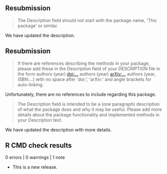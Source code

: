 ## Resubmission

> The Description field should not start with the package name, 'This package' or similar.

We have updated the description.

## Resubmission

> If there are references describing the methods in your package, please
add these in the Description field of your DESCRIPTION file in the form
authors (year) <doi:...>
authors (year) <arXiv:...>
authors (year, ISBN:...)
with no space after 'doi:', 'arXiv:' and angle brackets for auto-linking.

Unfortunately, there are no references to include regarding this package.

> The Description field is intended to be a (one paragraph) description of
what the package does and why it may be useful. Please add more details
about the package functionality and implemented methods in your
Description text.

We have updated the description with more details.

## R CMD check results

0 errors | 0 warnings | 1 note

* This is a new release.
